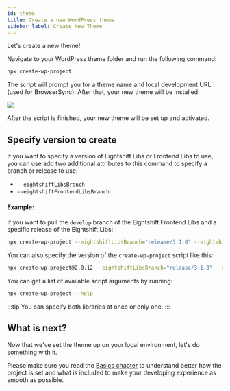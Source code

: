```yaml
---
id: theme
title: Create a new WordPress theme
sidebar_label: Create New Theme
---
```


Let's create a new theme!

Navigate to your WordPress theme folder and run the following command:

```bash
npx create-wp-project
```

The script will prompt you for a theme name and local development URL (used for BrowserSync). After that, your new theme will be installed:

![](/img/setup.gif)

After the script is finished, your new theme will be set up and activated.

## Specify version to create

If you want to specify a version of Eightshift Libs or Frontend Libs to use, you can use add two additional attributes to this command to specify a branch or release to use:

* `--eightshiftLibsBranch`
* `--eightshiftFrontendLibsBranch`

#### Example:

If you want to pull the `develop` branch of the Eightshift Frontend Libs and a specific release of the Eightshift Libs:

```bash
npx create-wp-project --eightshiftLibsBranch="release/3.1.0" --eightshiftFrontendLibsBranch="develop"
```

You can also specify the version of the `create-wp-project` script like this:

```bash
npx create-wp-project@2.0.12 --eightshiftLibsBranch="release/3.1.0" --eightshiftFrontendLibsBranch="develop"
```

You can get a list of available script arguments by running:

```bash
npx create-wp-project --help
```

:::tip
You can specify both libraries at once or only one.
:::

## What is next?
Now that we've set the theme up on your local environment, let's do something with it.

Please make sure you read the [Basics chapter](basics/basics-intro) to understand better how the project is set and what is included to make your developing experience as smooth as possible.
